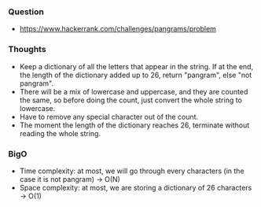 ### Question
- https://www.hackerrank.com/challenges/pangrams/problem

### Thoughts
- Keep a dictionary of all the letters that appear in the string. If at the end, the length of the dictionary added up to 26, return "pangram", else "not pangram".
- There will be a mix of lowercase and uppercase, and they are counted the same, so before doing the count, just convert the whole string to lowercase.
- Have to remove any special character out of the count.
- The moment the length of the dictionary reaches 26, terminate without reading the whole string.

### BigO
- Time complexity: at most, we will go through every characters (in the case it is not pangram) -> O(N)
- Space complexity: at most, we are storing a dictionary of 26 characters -> O(1)

